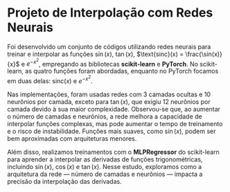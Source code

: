 # Projeto de Interpolação com Redes Neurais

Foi desenvolvido um conjunto de códigos utilizando redes neurais para treinar e interpolar as funções $\sin(x)$, $\tan(x)$, $\text{sinc}(x) = \frac{\sin(x)}{x}$ e $e^{-x^2}$, empregando as bibliotecas **scikit-learn** e **PyTorch**. No scikit-learn, as quatro funções foram abordadas, enquanto no PyTorch focamos em duas delas: $\text{sinc}(x)$ e $e^{-x^2}$.

Nas implementações, foram usadas redes com 3 camadas ocultas e 10 neurônios por camada, exceto para $\tan(x)$, que exigiu 12 neurônios por camada devido à sua maior complexidade. Observou-se que, ao aumentar o número de camadas e neurônios, a rede melhora a capacidade de interpolar funções complexas, mas pode aumentar o tempo de treinamento e o risco de instabilidade. Funções mais suaves, como $\sin(x)$, podem ser bem aproximadas com arquiteturas menores.

Além disso, realizamos treinamentos com o **MLPRegressor** do scikit-learn para aprender a interpolar as derivadas de funções trigonométricas, incluindo $\sin(x)$, $\cos(x)$ e $\tan(x)$. Nesse estudo, exploramos como a arquitetura da rede — número de camadas e neurônios — impacta a precisão da interpolação das derivadas.
